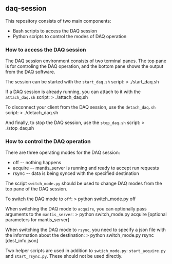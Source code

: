 ## daq-session

This repository consists of two main components:
* Bash scripts to access the DAQ session
* Python scripts to control the modes of DAQ operation


### How to access the DAQ session

The DAQ session environment consists of two terminal panes. The top pane is for controling the DAQ operation, and the bottom pane shows the output from the DAQ software.

The session can be started with the `start_daq.sh` script:
    > ./start_daq.sh

If a DAQ session is already running, you can attach to it with the `attach_daq.sh` script:
    > ./attach_daq.sh

To disconnect your client from the DAQ session, use the `detach_daq.sh` script:
    > ./detach_daq.sh

And finally, to stop the DAQ session, use the `stop_daq.sh` script:
    > ./stop_daq.sh


### How to control the DAQ operation

There are three operating modes for the DAQ session:
* off -- nothing happens
* acquire -- mantis_server is running and ready to accept run requests
* rsync -- data is being synced with the specified destination

The script `switch_mode.py` should be used to change DAQ modes from the top pane of the DAQ session.

To switch the DAQ mode to `off`:
    > python switch_mode.py off

When switching the DAQ mode to `acquire`, you can optionally pass arguments to the `mantis_server`:
    > python switch_mode.py acquire [optional parameters for mantis_server]

When switching the DAQ mode to `rsync`, you need to specify a json file with the information about the destination:
    > python switch_mode.py rsync [dest_info.json]

Two helper scripts are used in addition to `swtich_mode.py`: `start_acquire.py` and `start_rsync.py`. These should not be used directly.
